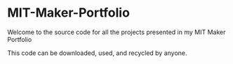 # MIT-Maker-Portfolio
Welcome to the source code for all the projects presented in my MIT Maker Portfolio

This code can be downloaded, used, and recycled by anyone.
